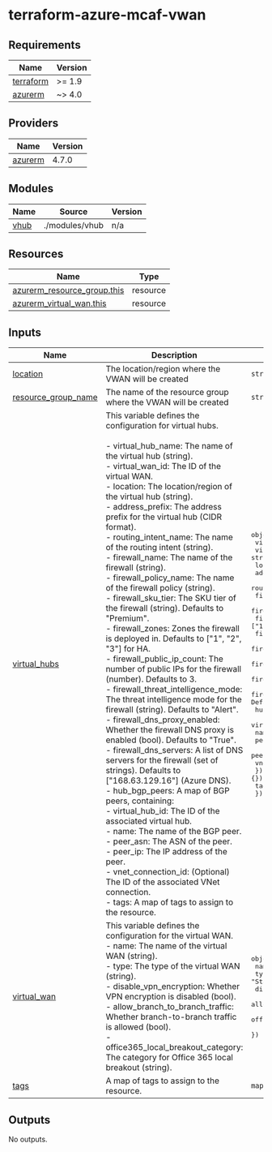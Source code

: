 # terraform-azure-mcaf-vwan

<!-- BEGIN_TF_DOCS -->
## Requirements

| Name | Version |
|------|---------|
| <a name="requirement_terraform"></a> [terraform](#requirement\_terraform) | >= 1.9 |
| <a name="requirement_azurerm"></a> [azurerm](#requirement\_azurerm) | ~> 4.0 |

## Providers

| Name | Version |
|------|---------|
| <a name="provider_azurerm"></a> [azurerm](#provider\_azurerm) | 4.7.0 |

## Modules

| Name | Source | Version |
|------|--------|---------|
| <a name="module_vhub"></a> [vhub](#module\_vhub) | ./modules/vhub | n/a |

## Resources

| Name | Type |
|------|------|
| [azurerm_resource_group.this](https://registry.terraform.io/providers/hashicorp/azurerm/latest/docs/resources/resource_group) | resource |
| [azurerm_virtual_wan.this](https://registry.terraform.io/providers/hashicorp/azurerm/latest/docs/resources/virtual_wan) | resource |

## Inputs

| Name | Description | Type | Default | Required |
|------|-------------|------|---------|:--------:|
| <a name="input_location"></a> [location](#input\_location) | The location/region where the VWAN will be created | `string` | n/a | yes |
| <a name="input_resource_group_name"></a> [resource\_group\_name](#input\_resource\_group\_name) | The name of the resource group where the VWAN will be created | `string` | n/a | yes |
| <a name="input_virtual_hubs"></a> [virtual\_hubs](#input\_virtual\_hubs) | This variable defines the configuration for virtual hubs.<br><br>- virtual\_hub\_name: The name of the virtual hub (string).<br>- virtual\_wan\_id: The ID of the virtual WAN.<br>- location: The location/region of the virtual hub (string).<br>- address\_prefix: The address prefix for the virtual hub (CIDR format).<br>- routing\_intent\_name: The name of the routing intent (string).<br>- firewall\_name: The name of the firewall (string).<br>- firewall\_policy\_name: The name of the firewall policy (string).<br>- firewall\_sku\_tier: The SKU tier of the firewall (string). Defaults to "Premium".<br>- firewall\_zones: Zones the firewall is deployed in. Defaults to ["1", "2", "3"] for HA.<br>- firewall\_public\_ip\_count: The number of public IPs for the firewall (number). Defaults to 3.<br>- firewall\_threat\_intelligence\_mode: The threat intelligence mode for the firewall (string). Defaults to "Alert".<br>- firewall\_dns\_proxy\_enabled: Whether the firewall DNS proxy is enabled (bool). Defaults to "True".<br>- firewall\_dns\_servers: A list of DNS servers for the firewall (set of strings). Defaults to ["168.63.129.16"] (Azure DNS).<br>- hub\_bgp\_peers: A map of BGP peers, containing:<br>  - virtual\_hub\_id: The ID of the associated virtual hub.<br>  - name: The name of the BGP peer.<br>  - peer\_asn: The ASN of the peer.<br>  - peer\_ip: The IP address of the peer.<br>  - vnet\_connection\_id: (Optional) The ID of the associated VNet connection.<br>- tags: A map of tags to assign to the resource. | <pre>object({<br>    virtual_hub_name                  = string<br>    virtual_wan_id                    = string<br>    location                          = string<br>    address_prefix                    = string<br>    routing_intent_name               = string<br>    firewall_name                     = string<br>    firewall_policy_name              = string<br>    firewall_zones                    = optional(set(string), ["1", "2", "3"])<br>    firewall_sku_tier                 = optional(string, "Premium")<br>    firewall_public_ip_count          = optional(number, 3)<br>    firewall_threat_intelligence_mode = optional(string, "Alert")<br>    firewall_dns_proxy_enabled        = optional(bool, true)<br>    firewall_dns_servers              = optional(set(string), ["168.63.129.16"]) # Default Azure DNS<br>    hub_bgp_peers = optional(map(object({<br>      virtual_hub_id     = string<br>      name               = string<br>      peer_asn           = number<br>      peer_ip            = string<br>      vnet_connection_id = optional(string)<br>    })), {})<br>    tags = optional(map(string), {})<br>  })</pre> | n/a | yes |
| <a name="input_virtual_wan"></a> [virtual\_wan](#input\_virtual\_wan) | This variable defines the configuration for the virtual WAN.<br>- name: The name of the virtual WAN (string).<br>- type: The type of the virtual WAN (string).<br>- disable\_vpn\_encryption: Whether VPN encryption is disabled (bool).<br>- allow\_branch\_to\_branch\_traffic: Whether branch-to-branch traffic is allowed (bool).<br>- office365\_local\_breakout\_category: The category for Office 365 local breakout (string). | <pre>object({<br>    name                              = string<br>    type                              = optional(string, "Standard")<br>    disable_vpn_encryption            = optional(bool, false)<br>    allow_branch_to_branch_traffic    = optional(bool, true)<br>    office365_local_breakout_category = optional(string, "None")<br>  })</pre> | n/a | yes |
| <a name="input_tags"></a> [tags](#input\_tags) | A map of tags to assign to the resource. | `map(string)` | `{}` | no |

## Outputs

No outputs.
<!-- END_TF_DOCS -->